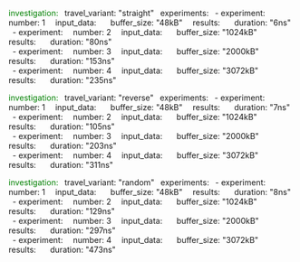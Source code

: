 <span style="color: green;">investigation:</span>
&ensp;travel_variant: "straight"
&ensp;experiments:
&ensp;- experiment:
  &ensp;&ensp;number: 1
  &ensp;&ensp;input_data:
  &ensp;&ensp;&ensp;buffer_size: "48kB"
  &ensp;&ensp;results:
  &ensp;&ensp;&ensp;duration: "6ns"  
&ensp;- experiment:
  &ensp;&ensp;number: 2
  &ensp;&ensp;input_data:
  &ensp;&ensp;&ensp;buffer_size: "1024kB"
  &ensp;&ensp;results:
  &ensp;&ensp;&ensp;duration: "80ns"  
&ensp;- experiment:
  &ensp;&ensp;number: 3
  &ensp;&ensp;input_data:
  &ensp;&ensp;&ensp;buffer_size: "2000kB"
  &ensp;&ensp;results:
  &ensp;&ensp;&ensp;duration: "153ns"  
&ensp;- experiment:
  &ensp;&ensp;number: 4
  &ensp;&ensp;input_data:
  &ensp;&ensp;&ensp;buffer_size: "3072kB"
  &ensp;&ensp;results:
  &ensp;&ensp;&ensp;duration: "235ns"  
  
<span style="color: green;">investigation:</span>
&ensp;travel_variant: "reverse"
&ensp;experiments:
&ensp;- experiment:
  &ensp;&ensp;number: 1
  &ensp;&ensp;input_data:
  &ensp;&ensp;&ensp;buffer_size: "48kB"
  &ensp;&ensp;results:
  &ensp;&ensp;&ensp;duration: "7ns"  
&ensp;- experiment:
  &ensp;&ensp;number: 2
  &ensp;&ensp;input_data:
  &ensp;&ensp;&ensp;buffer_size: "1024kB"
  &ensp;&ensp;results:
  &ensp;&ensp;&ensp;duration: "105ns"  
&ensp;- experiment:
  &ensp;&ensp;number: 3
  &ensp;&ensp;input_data:
  &ensp;&ensp;&ensp;buffer_size: "2000kB"
  &ensp;&ensp;results:
  &ensp;&ensp;&ensp;duration: "203ns"  
&ensp;- experiment:
  &ensp;&ensp;number: 4
  &ensp;&ensp;input_data:
  &ensp;&ensp;&ensp;buffer_size: "3072kB"
  &ensp;&ensp;results:
  &ensp;&ensp;&ensp;duration: "311ns"  
  
<span style="color: green;">investigation:</span>
&ensp;travel_variant: "random"
&ensp;experiments:
&ensp;- experiment:
  &ensp;&ensp;number: 1
  &ensp;&ensp;input_data:
  &ensp;&ensp;&ensp;buffer_size: "48kB"
  &ensp;&ensp;results:
  &ensp;&ensp;&ensp;duration: "8ns"  
&ensp;- experiment:
  &ensp;&ensp;number: 2
  &ensp;&ensp;input_data:
  &ensp;&ensp;&ensp;buffer_size: "1024kB"
  &ensp;&ensp;results:
  &ensp;&ensp;&ensp;duration: "129ns"  
&ensp;- experiment:
  &ensp;&ensp;number: 3
  &ensp;&ensp;input_data:
  &ensp;&ensp;&ensp;buffer_size: "2000kB"
  &ensp;&ensp;results:
  &ensp;&ensp;&ensp;duration: "297ns"  
&ensp;- experiment:
  &ensp;&ensp;number: 4
  &ensp;&ensp;input_data:
  &ensp;&ensp;&ensp;buffer_size: "3072kB"
  &ensp;&ensp;results:
  &ensp;&ensp;&ensp;duration: "473ns"  
  
